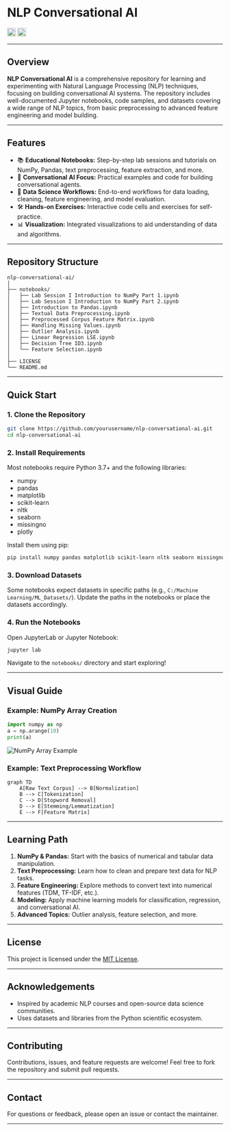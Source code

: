 # NLP Conversational AI

<img src="https://img.shields.io/badge/python-3.7+-blue.svg" alt="Python Version" height="20"/>
<img src="https://img.shields.io/badge/license-MIT-green.svg" alt="License" height="20"/>

---

## Overview

**NLP Conversational AI** is a comprehensive repository for learning and experimenting with Natural Language Processing (NLP) techniques, focusing on building conversational AI systems. The repository includes well-documented Jupyter notebooks, code samples, and datasets covering a wide range of NLP topics, from basic preprocessing to advanced feature engineering and model building.

---

## Features

- 📚 **Educational Notebooks:** Step-by-step lab sessions and tutorials on NumPy, Pandas, text preprocessing, feature extraction, and more.
- 🧠 **Conversational AI Focus:** Practical examples and code for building conversational agents.
- 🔬 **Data Science Workflows:** End-to-end workflows for data loading, cleaning, feature engineering, and model evaluation.
- 🛠️ **Hands-on Exercises:** Interactive code cells and exercises for self-practice.
- 📊 **Visualization:** Integrated visualizations to aid understanding of data and algorithms.

---

## Repository Structure

```
nlp-conversational-ai/
│
├── notebooks/
│   ├── Lab Session I Introduction to NumPy Part 1.ipynb
│   ├── Lab Session I Introduction to NumPy Part 2.ipynb
│   ├── Introduction to Pandas.ipynb
│   ├── Textual Data Preprocessing.ipynb
│   ├── Preprocessed Corpus Feature Matrix.ipynb
│   ├── Handling Missing Values.ipynb
│   ├── Outlier Analysis.ipynb
│   ├── Linear Regression LSE.ipynb
│   ├── Decision Tree ID3.ipynb
│   └── Feature Selection.ipynb
│
├── LICENSE
└── README.md
```

---

## Quick Start

### 1. Clone the Repository

```bash
git clone https://github.com/yourusername/nlp-conversational-ai.git
cd nlp-conversational-ai
```

### 2. Install Requirements

Most notebooks require Python 3.7+ and the following libraries:

- numpy
- pandas
- matplotlib
- scikit-learn
- nltk
- seaborn
- missingno
- plotly

Install them using pip:

```bash
pip install numpy pandas matplotlib scikit-learn nltk seaborn missingno plotly
```

### 3. Download Datasets

Some notebooks expect datasets in specific paths (e.g., `C:/Machine Learning/ML_Datasets/`). Update the paths in the notebooks or place the datasets accordingly.

### 4. Run the Notebooks

Open JupyterLab or Jupyter Notebook:

```bash
jupyter lab
```

Navigate to the `notebooks/` directory and start exploring!

---

## Visual Guide

### Example: NumPy Array Creation

```python
import numpy as np
a = np.arange(10)
print(a)
```

![NumPy Array Example](https://numpy.org/doc/stable/_images/np_arange.png)

### Example: Text Preprocessing Workflow

```mermaid
graph TD
    A[Raw Text Corpus] --> B[Normalization]
    B --> C[Tokenization]
    C --> D[Stopword Removal]
    D --> E[Stemming/Lemmatization]
    E --> F[Feature Matrix]
```

---

## Learning Path

1. **NumPy & Pandas:** Start with the basics of numerical and tabular data manipulation.
2. **Text Preprocessing:** Learn how to clean and prepare text data for NLP tasks.
3. **Feature Engineering:** Explore methods to convert text into numerical features (TDM, TF-IDF, etc.).
4. **Modeling:** Apply machine learning models for classification, regression, and conversational AI.
5. **Advanced Topics:** Outlier analysis, feature selection, and more.

---

## License

This project is licensed under the [MIT License](LICENSE).

---

## Acknowledgements

- Inspired by academic NLP courses and open-source data science communities.
- Uses datasets and libraries from the Python scientific ecosystem.

---

## Contributing

Contributions, issues, and feature requests are welcome! Feel free to fork the repository and submit pull requests.

---

## Contact

For questions or feedback, please open an issue or contact the maintainer.

---